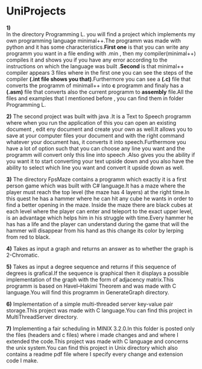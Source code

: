 # UniProjects

**1)**  
In the directory Programming L. you will find a project which implements my own programming language minimal++.The programm was made with python and it has some characteristics.**First one** is that you can write any programm you want in a file ending with .min ,  then my compiler(minimal++) compiles it and shows you if you have any error according to the instructions on which the language was built .**Second** is that minimal++ compiler appears 3 files where in the first one you can see the steps of the compiler **(.int file shows you that)**.Furthermore you can see a **(.c)** file that converts the programm of minimall++ into **c** programm and finaly has a **(.asm)** file that converts also the current programm to **assembly** file.All the files and examples that I mentioned before , you can find them in folder Programming L. 

**2)**
The second project was built with java .It is a Text to Speech programm where when you run the application of this you can open an existing document , edit eny document and create your own as well.It allows you to save at your computer files your document and with the right command whatever your document has, it converts it into speech.Furthermore you have a lot of option such that you can choose any line you want and the programm will convert only this line into speech  .Also gives you the ability if you want it to start converting your text upside down and you also have the ability to select which line you want and convert it upside down as well.
 
**3)**
The directory FpsMaze contains a programm which exactly it is a first person game which was built with C# language.It has a maze where the player must reach the top level (the maze has 4 layers) at the right time.In this quest he has a hammer where he can hit any cube he wants in order to find a better opening in the maze. Inside the maze there are black cubes at each level where the player can enter and teleport to the exact upper  level, is an advantage which helps him in his struggle with time.Every hammer he has has a life and the player can understand during the game that will the hammer will disappear from his hand as this change its color by lerping from red to black.

**4)** Takes as input a graph and returns an answer as to whether the graph is 2-Chromatic.

**5)** Takes as input a degree sequence and returns if this sequence of degrees is grafical.Ιf the sequence is graphical then it displays a possible implementation of the graph with the form of adjacency matrix.This programm is based on Havel–Hakimi Theorem and was made with C language.You will find this programm in GenerateGraph directory.

**6)**
Implementation of a simple multi-threaded server key-value pair storage.This project was made with C language.You can find this project in MultiThreadServer directory.

**7)**
Implementing a fair scheduling in MINIX 3.2.0.In this folder is posted only the files (headers and c files) where i made changes and and where I extended the code.This project was made with C language  and concerns the unix system.You can find this project in Unix directory which also contains a readme pdf file where I specify every change and extension code I make.
